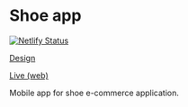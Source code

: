 # Shoe app

[![Netlify Status](https://api.netlify.com/api/v1/badges/40e58057-462d-468e-b21b-1d3aef47de84/deploy-status)](https://app.netlify.com/sites/inspiring-kilby-1b40df/deploys)

[Design](https://www.behance.net/gallery/92757203/Sneak-Shoes-App)

[Live (web)](https://inspiring-kilby-1b40df.netlify.app)

Mobile app for shoe e-commerce application.


